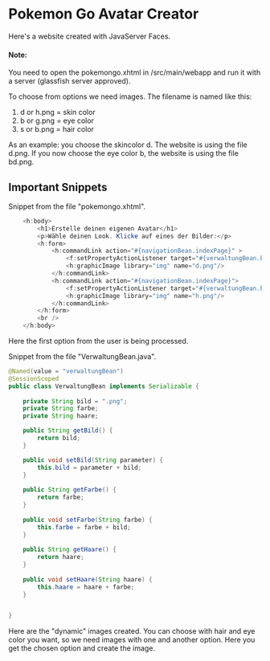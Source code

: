 # Pokemon Go Avatar Creator

Here's a website created with JavaServer Faces.

#### Note:

You need to open the pokemongo.xhtml in /src/main/webapp and run it with a server (glassfish server approved).

To choose from options we need images. The filename is named like this:

1. d or h.png = skin color
2. b or g.png = eye color
3. s or b.png = hair color

As an example: you choose the skincolor d. The website is using the file d.png. If you now choose the eye color b, the website is using the file bd.png.

## Important Snippets

Snippet from the file "pokemongo.xhtml".

```java
    <h:body>
        <h1>Erstelle deinen eigenen Avatar</h1>
        <p>Wähle deinen Look. Klicke auf eines der Bilder:</p>
        <h:form>
            <h:commandLink action="#{navigationBean.indexPage}" >
                <f:setPropertyActionListener target="#{verwaltungBean.bild}" value="d"/>
                <h:graphicImage library="img" name="d.png"/>
            </h:commandLink>
            <h:commandLink action="#{navigationBean.indexPage}">
                <f:setPropertyActionListener target="#{verwaltungBean.bild}" value="h" />
                <h:graphicImage library="img" name="h.png"/>
            </h:commandLink>
        </h:form>
        <br />
    </h:body>
```

Here the first option from the user is being processed.

Snippet from the file "VerwaltungBean.java".

```java
@Named(value = "verwaltungBean")
@SessionScoped
public class VerwaltungBean implements Serializable {
    
    private String bild = ".png";
    private String farbe;
    private String haare;

    public String getBild() {
        return bild;
    }

    public void setBild(String parameter) {
        this.bild = parameter + bild;
    }
    
    public String getFarbe() {
        return farbe;
    }
    
    public void setFarbe(String farbe) {
        this.farbe = farbe + bild;
    }
    
    public String getHaare() {
        return haare;
    }
    
    public void setHaare(String haare) {
        this.haare = haare + farbe;
    }


}
```

Here are the "dynamic" images created. You can choose with hair and eye color you want, so we need images with one and another option. Here you get the chosen option and create the image.